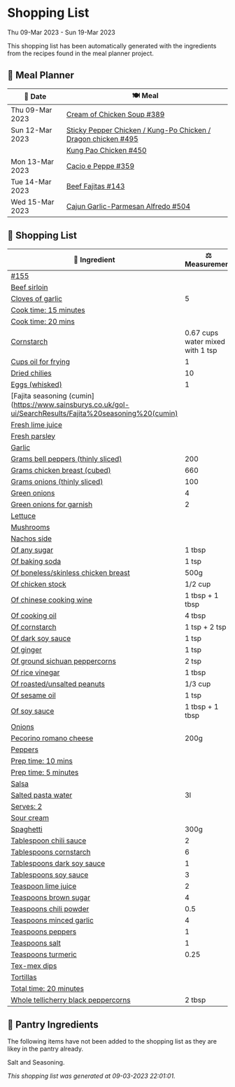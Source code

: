 # Shopping List

Thu 09-Mar 2023 - Sun 19-Mar 2023

This shopping list has been automatically generated with the ingredients from the recipes found in the meal planner project.

## 📅 Meal Planner

|📅 Date| 🍽️ Meal|
|----|----|
|Thu 09-Mar 2023|[Cream of Chicken Soup #389](https://github.com/jcallaghan/The-Cookbook/issues/389)|
|Sun 12-Mar 2023|[Sticky Pepper Chicken / Kung-Po Chicken / Dragon chicken #495](https://github.com/jcallaghan/The-Cookbook/issues/495)|
||[Kung Pao Chicken #450](https://github.com/jcallaghan/The-Cookbook/issues/450)|
|Mon 13-Mar 2023|[Cacio e Peppe #359](https://github.com/jcallaghan/The-Cookbook/issues/359)|
|Tue 14-Mar 2023|[Beef Fajitas #143](https://github.com/jcallaghan/The-Cookbook/issues/143)|
|Wed 15-Mar 2023|[Cajun Garlic-Parmesan Alfredo #504](https://github.com/jcallaghan/The-Cookbook/issues/504)|

## 🛒 Shopping List

| 🍌 Ingredient| ⚖️ Measurement|
|----------|-----------|
|[#155](https://www.sainsburys.co.uk/gol-ui/SearchResults/#155)||
|[Beef sirloin](https://www.sainsburys.co.uk/gol-ui/SearchResults/Beef%20sirloin)||
|[Cloves of garlic](https://www.sainsburys.co.uk/gol-ui/SearchResults/Cloves%20of%20garlic)|5|
|[Cook time: 15 minutes](https://www.sainsburys.co.uk/gol-ui/SearchResults/Cook%20time:%2015%20minutes)||
|[Cook time: 20 mins](https://www.sainsburys.co.uk/gol-ui/SearchResults/Cook%20time:%2020%20mins)||
|[Cornstarch](https://www.sainsburys.co.uk/gol-ui/SearchResults/Cornstarch)|0.67 cups water mixed with 1 tsp|
|[Cups oil for frying](https://www.sainsburys.co.uk/gol-ui/SearchResults/Cups%20oil%20for%20frying)|1|
|[Dried chilies](https://www.sainsburys.co.uk/gol-ui/SearchResults/Dried%20chilies)|10|
|[Eggs (whisked)](https://www.sainsburys.co.uk/gol-ui/SearchResults/Eggs%20(whisked))|1|
|[Fajita seasoning (cumin](https://www.sainsburys.co.uk/gol-ui/SearchResults/Fajita%20seasoning%20(cumin)||
|[Fresh lime juice](https://www.sainsburys.co.uk/gol-ui/SearchResults/Fresh%20lime%20juice)||
|[Fresh parsley](https://www.sainsburys.co.uk/gol-ui/SearchResults/Fresh%20parsley)||
|[Garlic](https://www.sainsburys.co.uk/gol-ui/SearchResults/Garlic)||
|[Grams bell peppers (thinly sliced)](https://www.sainsburys.co.uk/gol-ui/SearchResults/Grams%20bell%20peppers%20(thinly%20sliced))|200|
|[Grams chicken breast (cubed)](https://www.sainsburys.co.uk/gol-ui/SearchResults/Grams%20chicken%20breast%20(cubed))|660|
|[Grams onions (thinly sliced)](https://www.sainsburys.co.uk/gol-ui/SearchResults/Grams%20onions%20(thinly%20sliced))|100|
|[Green onions](https://www.sainsburys.co.uk/gol-ui/SearchResults/Green%20onions)|4|
|[Green onions for garnish](https://www.sainsburys.co.uk/gol-ui/SearchResults/Green%20onions%20for%20garnish)|2|
|[Lettuce](https://www.sainsburys.co.uk/gol-ui/SearchResults/Lettuce)||
|[Mushrooms](https://www.sainsburys.co.uk/gol-ui/SearchResults/Mushrooms)||
|[Nachos side](https://www.sainsburys.co.uk/gol-ui/SearchResults/Nachos%20side)||
|[Of any sugar](https://www.sainsburys.co.uk/gol-ui/SearchResults/Of%20any%20sugar)|1 tbsp|
|[Of baking soda](https://www.sainsburys.co.uk/gol-ui/SearchResults/Of%20baking%20soda)|1 tsp|
|[Of boneless/skinless chicken breast](https://www.sainsburys.co.uk/gol-ui/SearchResults/Of%20boneless/skinless%20chicken%20breast)|500g|
|[Of chicken stock](https://www.sainsburys.co.uk/gol-ui/SearchResults/Of%20chicken%20stock)|1/2 cup|
|[Of chinese cooking wine](https://www.sainsburys.co.uk/gol-ui/SearchResults/Of%20chinese%20cooking%20wine)|1 tbsp + 1 tbsp|
|[Of cooking oil](https://www.sainsburys.co.uk/gol-ui/SearchResults/Of%20cooking%20oil)|4 tbsp|
|[Of cornstarch](https://www.sainsburys.co.uk/gol-ui/SearchResults/Of%20cornstarch)|1 tsp + 2 tsp|
|[Of dark soy sauce](https://www.sainsburys.co.uk/gol-ui/SearchResults/Of%20dark%20soy%20sauce)|1 tsp|
|[Of ginger](https://www.sainsburys.co.uk/gol-ui/SearchResults/Of%20ginger)|1 tsp|
|[Of ground sichuan peppercorns](https://www.sainsburys.co.uk/gol-ui/SearchResults/Of%20ground%20sichuan%20peppercorns)|2 tsp|
|[Of rice vinegar](https://www.sainsburys.co.uk/gol-ui/SearchResults/Of%20rice%20vinegar)|1 tbsp|
|[Of roasted/unsalted peanuts](https://www.sainsburys.co.uk/gol-ui/SearchResults/Of%20roasted/unsalted%20peanuts)|1/3 cup|
|[Of sesame oil](https://www.sainsburys.co.uk/gol-ui/SearchResults/Of%20sesame%20oil)|1 tsp|
|[Of soy sauce](https://www.sainsburys.co.uk/gol-ui/SearchResults/Of%20soy%20sauce)|1 tbsp + 1 tbsp|
|[Onions](https://www.sainsburys.co.uk/gol-ui/SearchResults/Onions)||
|[Pecorino romano cheese](https://www.sainsburys.co.uk/gol-ui/SearchResults/Pecorino%20romano%20cheese)|200g|
|[Peppers](https://www.sainsburys.co.uk/gol-ui/SearchResults/Peppers)||
|[Prep time: 10 mins](https://www.sainsburys.co.uk/gol-ui/SearchResults/Prep%20time:%2010%20mins)||
|[Prep time: 5 minutes](https://www.sainsburys.co.uk/gol-ui/SearchResults/Prep%20time:%205%20minutes)||
|[Salsa](https://www.sainsburys.co.uk/gol-ui/SearchResults/Salsa)||
|[Salted pasta water](https://www.sainsburys.co.uk/gol-ui/SearchResults/Salted%20pasta%20water)|3l|
|[Serves: 2](https://www.sainsburys.co.uk/gol-ui/SearchResults/Serves:%202)||
|[Sour cream](https://www.sainsburys.co.uk/gol-ui/SearchResults/Sour%20cream)||
|[Spaghetti](https://www.sainsburys.co.uk/gol-ui/SearchResults/Spaghetti)|300g|
|[Tablespoon chili sauce](https://www.sainsburys.co.uk/gol-ui/SearchResults/Tablespoon%20chili%20sauce)|2|
|[Tablespoons cornstarch](https://www.sainsburys.co.uk/gol-ui/SearchResults/Tablespoons%20cornstarch)|6|
|[Tablespoons dark soy sauce](https://www.sainsburys.co.uk/gol-ui/SearchResults/Tablespoons%20dark%20soy%20sauce)|1|
|[Tablespoons soy sauce](https://www.sainsburys.co.uk/gol-ui/SearchResults/Tablespoons%20soy%20sauce)|3|
|[Teaspoon lime juice](https://www.sainsburys.co.uk/gol-ui/SearchResults/Teaspoon%20lime%20juice)|2|
|[Teaspoons brown sugar](https://www.sainsburys.co.uk/gol-ui/SearchResults/Teaspoons%20brown%20sugar)|4|
|[Teaspoons chili powder](https://www.sainsburys.co.uk/gol-ui/SearchResults/Teaspoons%20chili%20powder)|0.5|
|[Teaspoons minced garlic](https://www.sainsburys.co.uk/gol-ui/SearchResults/Teaspoons%20minced%20garlic)|4|
|[Teaspoons peppers](https://www.sainsburys.co.uk/gol-ui/SearchResults/Teaspoons%20peppers)|1|
|[Teaspoons salt](https://www.sainsburys.co.uk/gol-ui/SearchResults/Teaspoons%20salt)|1|
|[Teaspoons turmeric](https://www.sainsburys.co.uk/gol-ui/SearchResults/Teaspoons%20turmeric)|0.25|
|[Tex-mex dips](https://www.sainsburys.co.uk/gol-ui/SearchResults/Tex-mex%20dips)||
|[Tortillas](https://www.sainsburys.co.uk/gol-ui/SearchResults/Tortillas)||
|[Total time: 20 minutes](https://www.sainsburys.co.uk/gol-ui/SearchResults/Total%20time:%2020%20minutes)||
|[Whole tellicherry black peppercorns](https://www.sainsburys.co.uk/gol-ui/SearchResults/Whole%20tellicherry%20black%20peppercorns)|2 tbsp|

## 🏪 Pantry Ingredients

The following items have not been added to the shopping list as they are likey in the pantry already.

Salt and Seasoning.


_This shopping list was generated at 09-03-2023 22:01:01._